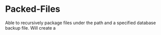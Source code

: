 # Packed-Files
Able to recursively package files under the path and a specified database backup file.
Will create a 
